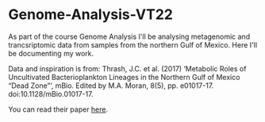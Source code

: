 # Genome-Analysis-VT22
As part of the course Genome Analysis I'll be analysing metagenomic and trancsriptomic data from samples from the northern Gulf of Mexico.
Here I'll be documenting my work.

Data and inspiration is from: Thrash, J.C. et al. (2017) ‘Metabolic Roles of Uncultivated Bacterioplankton Lineages in the Northern Gulf of Mexico “Dead Zone”’, mBio. Edited by M.A. Moran, 8(5), pp. e01017-17. doi:10.1128/mBio.01017-17.

You can read their paper [here](https://journals.asm.org/doi/10.1128/mBio.01017-17).

